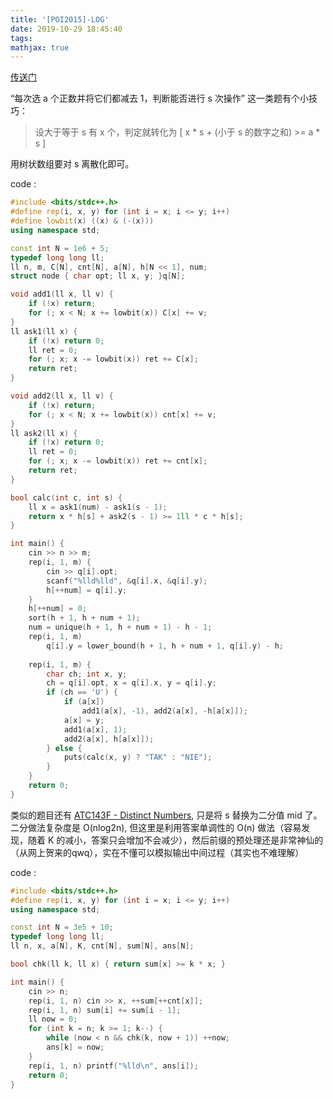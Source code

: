 ```yaml
---
title: '[POI2015]-LOG'
date: 2019-10-29 18:45:40
tags: 
mathjax: true
---
```


[传送门](https://www.luogu.org/problem/P3586)

“每次选 a 个正数并将它们都减去 1，判断能否进行 s 次操作” 这一类题有个小技巧：

> 设大于等于 s 有 x 个，判定就转化为 [ x * s + (小于 s 的数字之和) >= a * s ]

用树状数组要对 s 离散化即可。

code :
``` c++
#include <bits/stdc++.h>
#define rep(i, x, y) for (int i = x; i <= y; i++)
#define lowbit(x) ((x) & (-(x)))
using namespace std;

const int N = 1e6 + 5;
typedef long long ll;
ll n, m, C[N], cnt[N], a[N], h[N << 1], num;
struct node { char opt; ll x, y; }q[N];

void add1(ll x, ll v) {
    if (!x) return;
    for (; x < N; x += lowbit(x)) C[x] += v;
}
ll ask1(ll x) {
    if (!x) return 0;
    ll ret = 0;
    for (; x; x -= lowbit(x)) ret += C[x];
    return ret;
}

void add2(ll x, ll v) {
    if (!x) return;
    for (; x < N; x += lowbit(x)) cnt[x] += v;
}
ll ask2(ll x) {
    if (!x) return 0;
    ll ret = 0;
    for (; x; x -= lowbit(x)) ret += cnt[x];
    return ret;
}

bool calc(int c, int s) {
    ll x = ask1(num) - ask1(s - 1);
    return x * h[s] + ask2(s - 1) >= 1ll * c * h[s];
}

int main() {
    cin >> n >> m;
    rep(i, 1, m) {
        cin >> q[i].opt;
        scanf("%lld%lld", &q[i].x, &q[i].y);
        h[++num] = q[i].y;
    }
    h[++num] = 0;
    sort(h + 1, h + num + 1);
    num = unique(h + 1, h + num + 1) - h - 1;
    rep(i, 1, m)
        q[i].y = lower_bound(h + 1, h + num + 1, q[i].y) - h;
    
    rep(i, 1, m) {
        char ch; int x, y;
        ch = q[i].opt, x = q[i].x, y = q[i].y;
        if (ch == 'U') {
            if (a[x])
                add1(a[x], -1), add2(a[x], -h[a[x]]);
            a[x] = y;
            add1(a[x], 1);
            add2(a[x], h[a[x]]);
        } else {
            puts(calc(x, y) ? "TAK" : "NIE");
        }
    }
    return 0;
}
```

类似的题目还有 [ATC143F - Distinct Numbers](https://atcoder.jp/contests/abc143/tasks/abc143_f), 只是将 s 替换为二分值 mid 了。二分做法复杂度是 O(nlog2n), 但这里是利用答案单调性的 O(n) 做法（容易发现，随着 K 的减小，答案只会增加不会减少），然后前缀的预处理还是非常神仙的（从网上贺来的qwq），实在不懂可以模拟输出中间过程（其实也不难理解）

code :
``` c++
#include <bits/stdc++.h>
#define rep(i, x, y) for (int i = x; i <= y; i++)
using namespace std;

const int N = 3e5 + 10;
typedef long long ll;
ll n, x, a[N], K, cnt[N], sum[N], ans[N];

bool chk(ll k, ll x) { return sum[x] >= k * x; }

int main() {
    cin >> n;
    rep(i, 1, n) cin >> x, ++sum[++cnt[x]];
    rep(i, 1, n) sum[i] += sum[i - 1];
    ll now = 0;
    for (int k = n; k >= 1; k--) {
        while (now < n && chk(k, now + 1)) ++now;
        ans[k] = now;
    }
    rep(i, 1, n) printf("%lld\n", ans[i]);
    return 0;
}
```